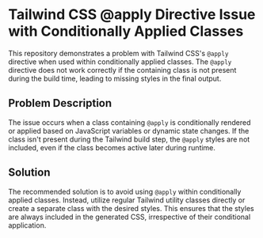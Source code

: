 # Tailwind CSS @apply Directive Issue with Conditionally Applied Classes

This repository demonstrates a problem with Tailwind CSS's `@apply` directive when used within conditionally applied classes. The `@apply` directive does not work correctly if the containing class is not present during the build time, leading to missing styles in the final output. 

## Problem Description
The issue occurs when a class containing `@apply` is conditionally rendered or applied based on JavaScript variables or dynamic state changes. If the class isn't present during the Tailwind build step, the `@apply` styles are not included, even if the class becomes active later during runtime.

## Solution
The recommended solution is to avoid using `@apply` within conditionally applied classes. Instead, utilize regular Tailwind utility classes directly or create a separate class with the desired styles. This ensures that the styles are always included in the generated CSS, irrespective of their conditional application.
